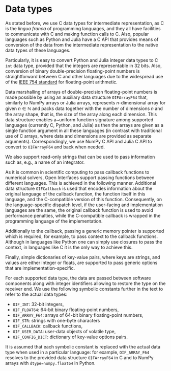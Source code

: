 # Data types

As stated before, we use C data types for intermediate representation, as C
is the _lingua franca_ of programming languages,
and they all have facilities to communicate with C
and making function calls to C.
Also, popular languages such as Python and Julia
have a C API that provides means of conversion of the data from the intermediate
representation to the native data types of these languages.

Particularly, it is easy to convert Python and Julia integer data types to
C `int` data type, provided that the integers are representable
in 32 bits.
Also, conversion of binary double-precision floating-point numbers
is straightforward between C and other languages due to the widespread use
of the [IEEE 754 standard](https://en.wikipedia.org/wiki/IEEE_754)
for floating-point arithmetic.

Data marshalling of arrays of double-precision floating-point numbers
is made possible by using an auxiliary data structure `OIFArrayF64` that,
similarly to NumPy arrays or Julia arrays,
represents $n$-dimensional array for given
$n \in \mathbb N$ and packs data together with the number of dimensions $n$
and the array shape, that is, the size of the array along each dimension.
This data structure enables a~uniform function signature
among supported languages (currently C, Python, and Julia)
as then the arrays are given as a single
function argument in all these languages (in contrast with traditional use
of C arrays, where data and dimensions are provided as separate arguments).
Correspondingly, we use NumPy C API and Julia C API to convert to
`OIFArrayF64` and back when needed.

We also support read-only strings that can be used to pass information such
as, e.g., a name of an integrator.

As it is common in scientific computing to pass callback functions to numerical
solvers, Open Interfaces support passing functions between different languages.
This is achieved in the following manner.
Additional data structure `OIFCallback` is used that encodes information
about the original language of the callback function, the function itself
in this language, and the C-compatible version of this function.
Consequently, on the language-specific dispatch level, if the user-facing
and implementation languages are the same, the original callback function
is used to avoid performance penalties, while the C-compatible callback
is wrapped in the programming language of the implementation.

Additionally to the callback, passing a generic memory pointer is supported
which is required, for example, to pass context to the callback functions.
Although in languages like Python one can simply use closures
to pass the context, in languages like C it is the only way to achieve this.

Finally, simple dictionaries of key-value pairs, where keys are strings,
and values are either integer or floats, are supported to pass generic
options that are implementation-specific.

For each supported data type, the data are passed between software components
along with integer identifiers allowing to restore the type on the receiver
end. We use the following symbolic constants
further in the text to refer to the actual data types:
 - `OIF_INT`: 32-bit integers,
 - `OIF_FLOAT64`: 64-bit binary floating-point numbers,
 - `OIF_ARRAY_F64`: arrays of 64-bit binary floating-point numbers,
 - `OIF_STR`: strings with one-byte characters
 - `OIF_CALLBACK`: callback functions,
 - `OIF_USER_DATA`: user-data objects of volatile type,
 - `OIF_CONFIG_DICT`: dictionary of key-value options pairs.

It is assumed that each symbolic constant is replaced with the actual data type
when used in a particular language: for example, `OIF_ARRAY_F64`
resolves to the provided data structure `OIFArrayF64` in C
and to NumPy arrays with `dtype=numpy.float64` in Python.
